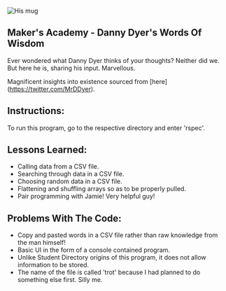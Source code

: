 ![His mug](https://pbs.twimg.com/profile_images/2330750552/dire.jpg)

Maker's Academy - Danny Dyer's Words Of Wisdom
--
Ever wondered what Danny Dyer thinks of your thoughts? Neither did we. But here he is, sharing his input. Marvellous.

Magnificent insights into existence sourced from [here] (https://twitter.com/MrDDyer).

Instructions:
--
To run this program, go to the respective directory and enter 'rspec'.


Lessons Learned:
--
* Calling data from a CSV file.
* Searching through data in a CSV file.
* Choosing random data in a CSV file.
* Flattening and shuffling arrays so as to be properly pulled.
* Pair programming with Jamie! Very helpful guy!

Problems With The Code:
--
* Copy and pasted words in a CSV file rather than raw knowledge from the man himself!
* Basic UI in the form of a console contained program.
* Unlike Student Directory origins of this program, it does not allow information to be stored.
* The name of the file is called 'trot' because I had planned to do something else first. Silly me.
